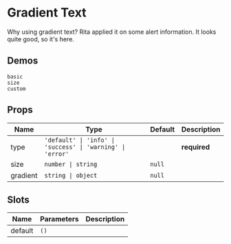 # Gradient Text
Why using gradient text? Rita applied it on some alert information. It looks quite good, so it's here.

## Demos

```demo
basic
size
custom
```

## Props
|Name|Type|Default|Description|
|-|-|-|-|
|type|`'default' \| 'info' \| 'success' \| 'warning' \| 'error'`||**required**|
|size|`number \| string`|`null`||
|gradient|`string \| object`|`null`||

## Slots
|Name|Parameters|Description|
|-|-|-|
|default|`()`||
